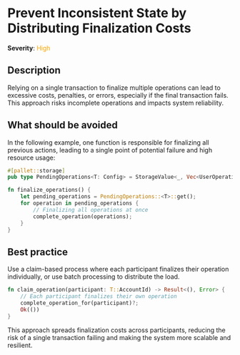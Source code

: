 # Prevent Inconsistent State by Distributing Finalization Costs

**Severity**: <span style="color:orange;">High</span>

## Description

Relying on a single transaction to finalize multiple operations can lead to excessive costs, penalties, or errors,
especially if the final transaction fails. This approach risks incomplete operations and impacts system reliability.

## What should be avoided

In the following example, one function is responsible for finalizing all previous actions, leading to a single point of
potential failure and high resource usage:

```rust
#[pallet::storage]
pub type PendingOperations<T: Config> = StorageValue<_, Vec<UserOperation>>;

fn finalize_operations() {
    let pending_operations = PendingOperations::<T>::get();
    for operation in pending_operations {
        // Finalizing all operations at once
        complete_operation(operations);
    }
}
```

## Best practice

Use a claim-based process where each participant finalizes their operation individually, or use batch processing to
distribute the load.

```rust
fn claim_operation(participant: T::AccountId) -> Result<(), Error> {
    // Each participant finalizes their own operation
    complete_operation_for(participant)?;
    Ok(())
}
```

This approach spreads finalization costs across participants, reducing the risk of a single transaction failing and
making the system more scalable and resilient.
